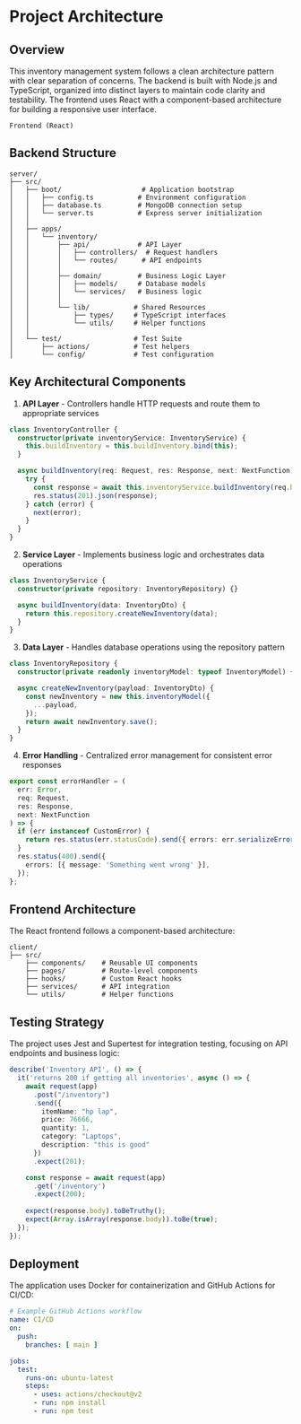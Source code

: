 # Project Architecture

## Overview

This inventory management system follows a clean architecture pattern with clear separation of concerns. The backend is built with Node.js and TypeScript, organized into distinct layers to maintain code clarity and testability. The frontend uses React with a component-based architecture for building a responsive user interface.

```
Frontend (React) 
```

## Backend Structure

```
server/
├── src/
│   ├── boot/                    # Application bootstrap
│   │   ├── config.ts           # Environment configuration
│   │   ├── database.ts         # MongoDB connection setup
│   │   └── server.ts           # Express server initialization
│   │
│   ├── apps/
│   │   └── inventory/
│   │       ├── api/            # API Layer
│   │       │   ├── controllers/  # Request handlers
│   │       │   └── routes/      # API endpoints
│   │       │
│   │       ├── domain/         # Business Logic Layer
│   │       │   ├── models/     # Database models
│   │       │   └── services/   # Business logic
│   │       │
│   │       └── lib/           # Shared Resources
│   │           ├── types/     # TypeScript interfaces
│   │           └── utils/     # Helper functions
│   │
│   └── test/                  # Test Suite
│       ├── actions/           # Test helpers
│       └── config/            # Test configuration
```

## Key Architectural Components

1. **API Layer** - Controllers handle HTTP requests and route them to appropriate services
```typescript
class InventoryController {
  constructor(private inventoryService: InventoryService) {
    this.buildInventory = this.buildInventory.bind(this);
  }

  async buildInventory(req: Request, res: Response, next: NextFunction) {
    try {
      const response = await this.inventoryService.buildInventory(req.body);
      res.status(201).json(response);
    } catch (error) {
      next(error);
    }
  }
}
```

2. **Service Layer** - Implements business logic and orchestrates data operations
```typescript
class InventoryService {
  constructor(private repository: InventoryRepository) {}

  async buildInventory(data: InventoryDto) {
    return this.repository.createNewInventory(data);
  }
}
```

3. **Data Layer** - Handles database operations using the repository pattern
```typescript
class InventoryRepository {
  constructor(private readonly inventoryModel: typeof InventoryModel) {}

  async createNewInventory(payload: InventoryDto) {
    const newInventory = new this.inventoryModel({
      ...payload,
    });
    return await newInventory.save();
  }
}
```

4. **Error Handling** - Centralized error management for consistent error responses
```typescript
export const errorHandler = (
  err: Error,
  req: Request,
  res: Response,
  next: NextFunction
) => {
  if (err instanceof CustomError) {
    return res.status(err.statusCode).send({ errors: err.serializeErrors() });
  }
  res.status(400).send({
    errors: [{ message: 'Something went wrong' }],
  });
};
```

## Frontend Architecture

The React frontend follows a component-based architecture:

```
client/
├── src/
    ├── components/    # Reusable UI components
    ├── pages/         # Route-level components
    ├── hooks/         # Custom React hooks
    ├── services/      # API integration
    └── utils/         # Helper functions
```

## Testing Strategy

The project uses Jest and Supertest for integration testing, focusing on API endpoints and business logic:

```typescript
describe('Inventory API', () => {
  it('returns 200 if getting all inventories', async () => {
    await request(app)
      .post("/inventory")
      .send({
        itemName: "hp lap",
        price: 76666,
        quantity: 1,
        category: "Laptops",
        description: "this is good"
      })
      .expect(201);

    const response = await request(app)
      .get('/inventory')
      .expect(200);
      
    expect(response.body).toBeTruthy();
    expect(Array.isArray(response.body)).toBe(true);
  });
});
```

## Deployment

The application uses Docker for containerization and GitHub Actions for CI/CD:

```yaml
# Example GitHub Actions workflow
name: CI/CD
on:
  push:
    branches: [ main ]

jobs:
  test:
    runs-on: ubuntu-latest
    steps:
      - uses: actions/checkout@v2
      - run: npm install
      - run: npm test
```